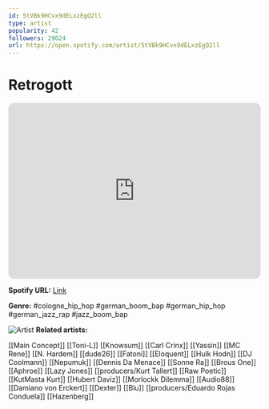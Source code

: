 ```yaml
---
id: 5tVBk9HCvx9dELxzEgQ2ll
type: artist
popularity: 42
followers: 29024
url: https://open.spotify.com/artist/5tVBk9HCvx9dELxzEgQ2ll
---
```

# Retrogott

<iframe style="border-radius:12px" src="https://open.spotify.com/embed/artist/5tVBk9HCvx9dELxzEgQ2ll" width="100%" height="352" frameBorder="0" allowfullscreen="" allow="autoplay; clipboard-write; encrypted-media; fullscreen; picture-in-picture" loading="lazy"></iframe>

**Spotify URL:** [Link](https://open.spotify.com/artist/5tVBk9HCvx9dELxzEgQ2ll)

**Genre:**  #cologne_hip_hop #german_boom_bap #german_hip_hop #german_jazz_rap #jazz_boom_bap

![Artist](https://i.scdn.co/image/ab67616d0000b273eb131fd4fea98e93bb2aeea2)
**Related artists:**

[[Main Concept]]
[[Toni-L]]
[[Knowsum]]
[[Carl Crinx]]
[[Yassin]]
[[MC Rene]]
[[N. Hardem]]
[[dude26]]
[[Fatoni]]
[[Eloquent]]
[[Hulk Hodn]]
[[DJ Coolmann]]
[[Nepumuk]]
[[Dennis Da Menace]]
[[Sonne Ra]]
[[Brous One]]
[[Aphroe]]
[[Lazy Jones]]
[[producers/Kurt Tallert]]
[[Raw Poetic]]
[[KutMasta Kurt]]
[[Hubert Daviz]]
[[Morlockk Dilemma]]
[[Audio88]]
[[Damiano von Erckert]]
[[Dexter]]
[[Blu]]
[[producers/Eduardo Rojas Conduela]]
[[Hazenberg]]
